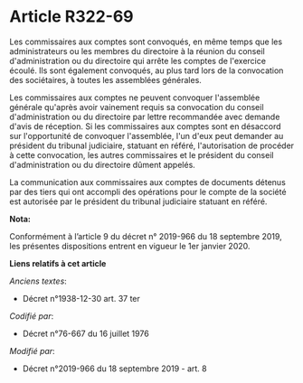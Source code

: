 # Article R322-69

Les commissaires aux comptes sont convoqués, en même temps que les administrateurs ou les membres du directoire à la réunion
du conseil d'administration ou du directoire qui arrête les comptes de l'exercice écoulé. Ils sont également convoqués, au
plus tard lors de la convocation des sociétaires, à toutes les assemblées générales. 

Les commissaires aux comptes ne peuvent convoquer l'assemblée générale qu'après avoir vainement requis sa convocation du
conseil d'administration ou du directoire par lettre recommandée avec demande d'avis de réception. Si les commissaires aux
comptes sont en désaccord sur l'opportunité de convoquer l'assemblée, l'un d'eux peut demander au président du   tribunal
judiciaire, statuant en référé, l'autorisation de procéder à cette convocation, les autres commissaires et le président du
conseil d'administration ou du directoire dûment appelés. 

La communication aux commissaires aux comptes de documents détenus par des tiers qui ont accompli des opérations pour le
compte de la société est autorisée par le président du   tribunal judiciaire statuant en référé.

**Nota:**

Conformément à l’article 9 du décret n° 2019-966 du 18 septembre 2019, les présentes dispositions entrent en vigueur le 1er
janvier 2020.

**Liens relatifs à cet article**

_Anciens textes_:

  - Décret n°1938-12-30 art. 37 ter

_Codifié par_:

  - Décret n°76-667 du 16 juillet 1976

_Modifié par_:

  - Décret n°2019-966 du 18 septembre 2019 - art. 8
